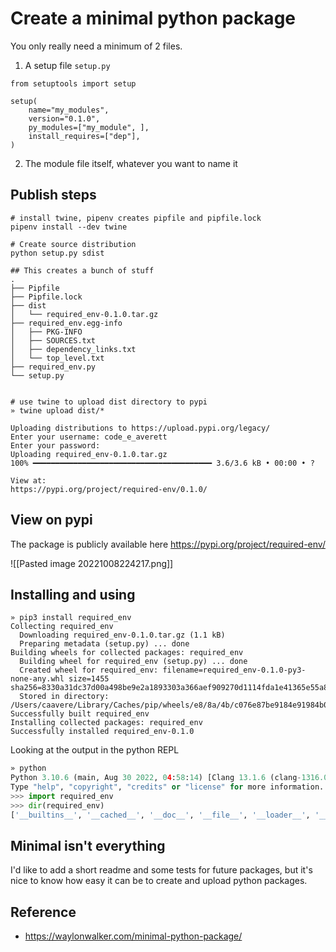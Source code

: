 # Create a minimal python package

You only really need a minimum of 2 files.

1. A setup file `setup.py`
```
from setuptools import setup

setup(
    name="my_modules",
    version="0.1.0",
    py_modules=["my_module", ],
    install_requires=["dep"],
)
```

2. The module file itself, whatever you want to name it

## Publish steps

```shell
# install twine, pipenv creates pipfile and pipfile.lock
pipenv install --dev twine

# Create source distribution
python setup.py sdist

## This creates a bunch of stuff
.
├── Pipfile
├── Pipfile.lock
├── dist
│   └── required_env-0.1.0.tar.gz
├── required_env.egg-info
│   ├── PKG-INFO
│   ├── SOURCES.txt
│   ├── dependency_links.txt
│   └── top_level.txt
├── required_env.py
└── setup.py


# use twine to upload dist directory to pypi
» twine upload dist/*

Uploading distributions to https://upload.pypi.org/legacy/
Enter your username: code_e_averett
Enter your password:
Uploading required_env-0.1.0.tar.gz
100% ━━━━━━━━━━━━━━━━━━━━━━━━━━━━━━━━━━━━━━━━ 3.6/3.6 kB • 00:00 • ?

View at:
https://pypi.org/project/required-env/0.1.0/
```

## View on pypi

The package is publicly available here https://pypi.org/project/required-env/

![[Pasted image 20221008224217.png]]

## Installing and using
```shell
» pip3 install required_env
Collecting required_env
  Downloading required_env-0.1.0.tar.gz (1.1 kB)
  Preparing metadata (setup.py) ... done
Building wheels for collected packages: required_env
  Building wheel for required_env (setup.py) ... done
  Created wheel for required_env: filename=required_env-0.1.0-py3-none-any.whl size=1455 sha256=8330a31dc37d00a498be9e2a1893303a366aef909270d1114fda1e41365e55a8
  Stored in directory: /Users/caavere/Library/Caches/pip/wheels/e8/8a/4b/c076e87be9184e91984b06ad305f9fe0b4400533c916dc310b
Successfully built required_env
Installing collected packages: required_env
Successfully installed required_env-0.1.0
```

Looking at the output in the python REPL
```python
» python
Python 3.10.6 (main, Aug 30 2022, 04:58:14) [Clang 13.1.6 (clang-1316.0.21.2.5)] on darwin
Type "help", "copyright", "credits" or "license" for more information.
>>> import required_env
>>> dir(required_env)
['__builtins__', '__cached__', '__doc__', '__file__', '__loader__', '__name__', '__package__', '__spec__', 'environ', 'exit', 'get_required_envars']
```

## Minimal isn't everything
I'd like to add a short readme and some tests for future packages, but it's nice to know how easy it can be to create and upload python packages.

## Reference
- https://waylonwalker.com/minimal-python-package/
